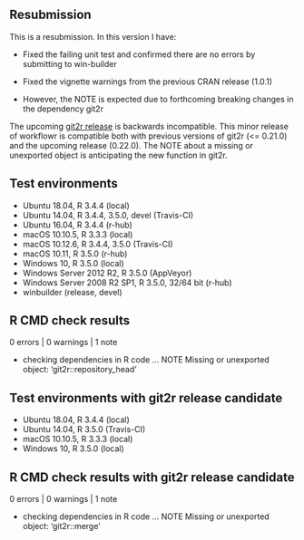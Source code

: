 ## Resubmission

This is a resubmission. In this version I have:

* Fixed the failing unit test and confirmed there are no errors by submitting to
win-builder

* Fixed the vignette warnings from the previous CRAN release (1.0.1)

* However, the NOTE is expected due to forthcoming breaking changes in the
dependency git2r

The upcoming [git2r release][git2r] is backwards incompatible. This minor
release of workflowr is compatible both with previous versions of git2r (<=
0.21.0) and the upcoming release (0.22.0). The NOTE about a missing or
unexported object is anticipating the new function in git2r.

[git2r]: https://github.com/ropensci/git2r/releases/tag/v0.22.0-RC2

## Test environments

* Ubuntu 18.04, R 3.4.4 (local)
* Ubuntu 14.04, R 3.4.4, 3.5.0, devel (Travis-CI)
* Ubuntu 16.04, R 3.4.4 (r-hub)
* macOS 10.10.5, R 3.3.3 (local)
* macOS 10.12.6, R 3.4.4, 3.5.0 (Travis-CI)
* macOS 10.11, R 3.5.0 (r-hub)
* Windows 10, R 3.5.0 (local)
* Windows Server 2012 R2, R 3.5.0 (AppVeyor)
* Windows Server 2008 R2 SP1, R 3.5.0, 32/64 bit (r-hub)
* winbuilder (release, devel)

## R CMD check results

0 errors | 0 warnings | 1 note

* checking dependencies in R code ... NOTE
Missing or unexported object: ‘git2r::repository_head’

## Test environments with git2r release candidate

* Ubuntu 18.04, R 3.4.4 (local)
* Ubuntu 14.04, R 3.5.0 (Travis-CI)
* macOS 10.10.5, R 3.3.3 (local)
* Windows 10, R 3.5.0 (local)

## R CMD check results with git2r release candidate

0 errors | 0 warnings | 1 note

* checking dependencies in R code ... NOTE
Missing or unexported object: ‘git2r::merge’
